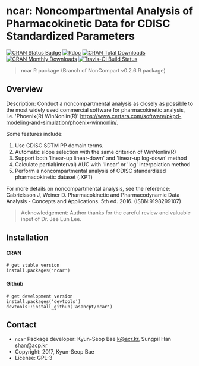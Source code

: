 # ncar: Noncompartmental Analysis of Pharmacokinetic Data for CDISC Standardized Parameters 

[![CRAN Status Badge](http://www.r-pkg.org/badges/version/ncar)](https://cran.r-project.org/package=ncar) 
[![Rdoc](http://www.rdocumentation.org/badges/version/ncar)](http://www.rdocumentation.org/packages/ncar)
[![CRAN Total Downloads](http://cranlogs.r-pkg.org/badges/grand-total/ncar)](https://cran.r-project.org/package=ncar) 
[![CRAN Monthly Downloads](http://cranlogs.r-pkg.org/badges/ncar)](https://cran.r-project.org/package=ncar) 
[![Travis-CI Build Status](https://travis-ci.org/asancpt/ncar.svg?branch=master)](https://travis-ci.org/asancpt/ncar) 

> ncar R package (Branch of NonCompart v0.2.6 R package)

Overview
--------

Description: Conduct a noncompartmental analysis as closely as possible to the most widely used commercial software for pharmacokinetic analysis, i.e. 'Phoenix(R) WinNonlin(R)' <https://www.certara.com/software/pkpd-modeling-and-simulation/phoenix-winnonlin/>.

Some features include:

1. Use CDISC SDTM PP domain terms.
2. Automatic slope selection with the same criterion of WinNonlin(R)
3. Support both 'linear-up linear-down' and 'linear-up log-down' method
4. Calculate partial(interval) AUC with 'linear' or 'log' interpolation method
5. Perform a noncompartmental analysis of CDISC standardized pharmacokinetic dataset (.XPT)

For more details on noncompartmental analysis, see the reference: Gabrielsson J, Weiner D. Pharmacokinetic and Pharmacodynamic Data Analysis - Concepts and Applications. 5th ed. 2016. (ISBN:9198299107)

> Acknowledgement: Author thanks for the careful review and valuable input of Dr. Jee Eun Lee.

Installation
------------

#### CRAN

    # get stable version
    install.packages('ncar')

#### Github

    # get development version
    install.packages('devtools')
    devtools::install_github('asancpt/ncar')
   
Contact
-------

- `ncar` Package developer: Kyun-Seop Bae <k@acr.kr>, Sungpil Han <shan@acp.kr>
- Copyright: 2017, Kyun-Seop Bae
- License: GPL-3

